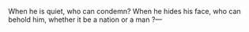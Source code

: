 When he is quiet, who can condemn? When he hides his face, who can behold him, whether it be a nation or a man ?—
